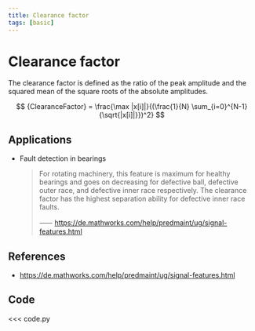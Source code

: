 ```yaml
---
title: Clearance factor
tags: [basic]
---
```


# Clearance factor

The clearance factor is defined as the ratio of the peak amplitude and the squared mean of the square roots of the absolute amplitudes.

$$
{ClearanceFactor} = \frac{\max |x[i]|}{(\frac{1}{N} \sum_{i=0}^{N-1}{\sqrt{|x[i]|}})^2}
$$

## Applications

- Fault detection in bearings

  > For rotating machinery, this feature is maximum for healthy bearings and goes on decreasing for defective ball, defective outer race, and defective inner race respectively. The clearance factor has the highest separation ability for defective inner race faults.
  >
  > ⸺ https://de.mathworks.com/help/predmaint/ug/signal-features.html

## References

- https://de.mathworks.com/help/predmaint/ug/signal-features.html

## Code

<<< code.py
